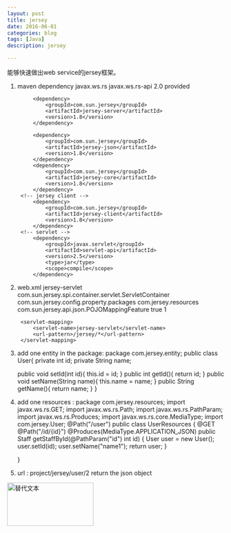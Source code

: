 ```yaml
---
layout: post
title: jersey
date: 2016-06-01
categories: blog
tags: [Java]
description: jersey

---
```



能够快速做出web service的jersey框架。

1. maven dependency 
		<!-- jersey -->
			<dependency>
				<groupId>javax.ws.rs</groupId>
				<artifactId>javax.ws.rs-api</artifactId>
				<version>2.0</version>
				<scope>provided</scope>
			</dependency>
	
			<dependency>
				<groupId>com.sun.jersey</groupId>
				<artifactId>jersey-server</artifactId>
				<version>1.8</version>
			</dependency>
	
			<dependency>
				<groupId>com.sun.jersey</groupId>
				<artifactId>jersey-json</artifactId>
				<version>1.8</version>
			</dependency>
			<dependency>
				<groupId>com.sun.jersey</groupId>
				<artifactId>jersey-core</artifactId>
				<version>1.8</version>
			</dependency>
		<!-- jersey client -->
			<dependency>
				<groupId>com.sun.jersey</groupId>
				<artifactId>jersey-client</artifactId>
				<version>1.8</version>
			</dependency>
		<!-- servlet -->
			<dependency>
				<groupId>javax.servlet</groupId>
				<artifactId>servlet-api</artifactId>
				<version>2.5</version>
				<type>jar</type>
				<scope>compile</scope>
			</dependency>
2. web.xml
		<servlet>
			<servlet-name>jersey-servlet</servlet-name>
			<servlet-class>com.sun.jersey.spi.container.servlet.ServletContainer</servlet-class>
			<init-param>
				<param-name>com.sun.jersey.config.property.packages</param-name>
				<param-value>com.jersey.resources</param-value>
			</init-param>
			<init-param>
				<param-name>com.sun.jersey.api.json.POJOMappingFeature</param-name>
				<param-value>true</param-value>
			</init-param>
			<load-on-startup>1</load-on-startup>
		</servlet>
	
		<servlet-mapping>
			<servlet-name>jersey-servlet</servlet-name>
			<url-pattern>/jersey/*</url-pattern>
		</servlet-mapping>
3. add one entity in the package:
	package com.jersey.entity;
	public class User{
		private int id;
		private String name;
		
	public void setId(int id){
			this.id = id;
		}
	public int getId(){
			return id;
		}
	public void setName(String name){
			this.name = name;
		}
	public String getName(){
			return name;
		}
	}


4. add one resources :
	package com.jersey.resources;
	import javax.ws.rs.GET;
	import javax.ws.rs.Path;
	import javax.ws.rs.PathParam;
	import javax.ws.rs.Produces;
	import javax.ws.rs.core.MediaType;
	import com.jersey.User;
	@Path("/user")
	public class UserResources {
		@GET
		@Path("/id/{id}")
		@Produces(MediaType.APPLICATION_JSON)
		public Staff getStaffById(@PathParam("id") int id) {
			User user = new User();
			user.setId(id);
			user.setName("name1");
			return user;
		}
	
	}
5. url : project/jersey/user/2
return the json object



<img src="/assets/image/test.png" alt="替代文本" title="标题文本" width="200" height = "100" />

